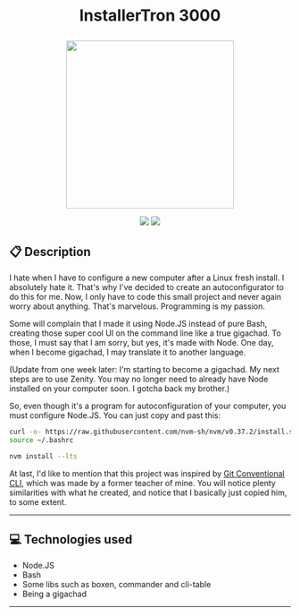# <p align = "center"> InstallerTron 3000 </p>

<p align="center">
   <img src="https://external-content.duckduckgo.com/iu/?u=https%3A%2F%2Fclipground.com%2Fimages%2Fclipart-robot-face-5.png&f=1&nofb=1&ipt=a5040bc2cff0278cb017f752eb9ea4d8d5dea6ce514f37c4c469959533f72740&ipo=images" width="300px" />
</p>

<p align = "center">
   <img src="https://img.shields.io/badge/author-adnanbezerra-4dae71?style=flat-square" />
   <img src="https://img.shields.io/github/languages/count/adnanbezerra/installertron-3000?color=4dae71&style=flat-square" />
</p>


##  :clipboard: Description

I hate when I have to configure a new computer after a Linux fresh install. I absolutely hate it. That's why I've decided to create an autoconfigurator to do this for me. Now, I only have to code this small project and never again worry about anything. That's marvelous. Programming is my passion.

Some will complain that I made it using Node.JS instead of pure Bash, creating those super cool UI on the command line like a true gigachad. To those, I must say that I am sorry, but yes, it's made with Node. One day, when I become gigachad, I may translate it to another language.

(Update from one week later: I'm starting to become a gigachad. My next steps are to use Zenity. You may no longer need to already have Node installed on your computer soon. I gotcha back my brother.)

So, even though it's a program for autoconfiguration of your computer, you must configure Node.JS. You can just copy and past this:

``` bash
curl -o- https://raw.githubusercontent.com/nvm-sh/nvm/v0.37.2/install.sh | bash
source ~/.bashrc

nvm install --lts
```

At last, I'd like to mention that this project was inspired by [Git Conventional CLI](https://github.com/fsrocha-dev/git-conventional-cli), which was made by a former teacher of mine. You will notice plenty similarities with what he created, and notice that I basically just copied him, to some extent.

***

## :computer:	 Technologies used

- Node.JS
- Bash
- Some libs such as boxen, commander and cli-table
- Being a gigachad

***

